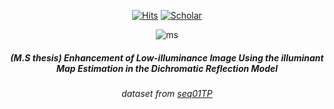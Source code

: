 <div align=center>

[![Hits](https://hits.seeyoufarm.com/api/count/incr/badge.svg?url=https%3A%2F%2Fgithub.com%2FOdin-son&count_bg=%2379C83D&title_bg=%23555555&icon=&icon_color=%23E7E7E7&title=hits&edge_flat=false)](https://hits.seeyoufarm.com)
[![Scholar](https://img.shields.io/badge/Pub-white?logo=Google-Scholar&style=plastic?link=https://bit.ly/2TKykSd&link=https://bit.ly/2TKykSd)](https://bit.ly/2TKykSd)

![ms](enhancement.gif) <br>
##### (M.S thesis) Enhancement of Low-illuminance Image Using the illuminant Map Estimation in the Dichromatic Reflection Model 
###### dataset from [seq01TP](http://web4.cs.ucl.ac.uk/staff/g.brostow/MotionSegRecData/index_draft01.html)

</div>
